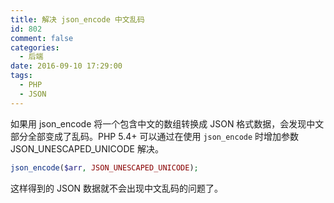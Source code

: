 ```yaml
---
title: 解决 json_encode 中文乱码
id: 802
comment: false
categories:
  - 后端
date: 2016-09-10 17:29:00
tags:
  - PHP
  - JSON
---
```


如果用 json_encode 将一个包含中文的数组转换成 JSON 格式数据，会发现中文部分全部变成了乱码。PHP 5.4+ 可以通过在使用 `json_encode` 时增加参数 JSON_UNESCAPED_UNICODE 解决。

<!-- more -->

``` php
json_encode($arr, JSON_UNESCAPED_UNICODE);
```

这样得到的 JSON 数据就不会出现中文乱码的问题了。